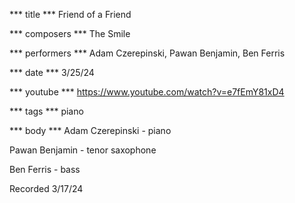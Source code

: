 *** title ***
Friend of a Friend

*** composers ***
The Smile

*** performers ***
Adam Czerepinski, Pawan Benjamin, Ben Ferris

*** date ***
3/25/24

*** youtube ***
https://www.youtube.com/watch?v=e7fEmY81xD4

*** tags ***
piano

*** body ***
Adam Czerepinski - piano

Pawan Benjamin - tenor saxophone

Ben Ferris - bass

Recorded 3/17/24